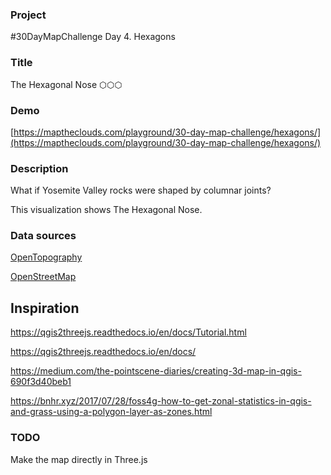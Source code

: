 ### Project

#30DayMapChallenge Day 4. Hexagons

### Title

The Hexagonal Nose ⬡⬡⬡

### Demo

[https://maptheclouds.com/playground/30-day-map-challenge/hexagons/](https://maptheclouds.com/playground/30-day-map-challenge/hexagons/)

### Description

What if Yosemite Valley rocks were shaped by columnar joints?

This visualization shows The Hexagonal Nose.

### Data sources

[OpenTopography](https://portal.opentopography.org)

[OpenStreetMap](https://www.openstreetmap.org)

## Inspiration

https://qgis2threejs.readthedocs.io/en/docs/Tutorial.html

https://qgis2threejs.readthedocs.io/en/docs/

https://medium.com/the-pointscene-diaries/creating-3d-map-in-qgis-690f3d40beb1

https://bnhr.xyz/2017/07/28/foss4g-how-to-get-zonal-statistics-in-qgis-and-grass-using-a-polygon-layer-as-zones.html

### TODO

Make the map directly in Three.js
